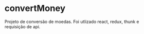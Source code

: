# convertMoney
Projeto de conversão de moedas. Foi utlizado react, redux, thunk e requisição de api.
